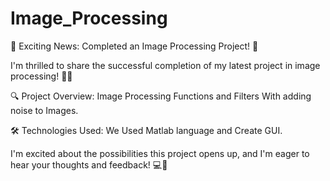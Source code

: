 # Image_Processing
🚀 Exciting News: Completed an Image Processing Project! 🌟

I'm thrilled to share the successful completion of my latest project in image processing! 📸✨

🔍 Project Overview:
Image Processing Functions and Filters With adding noise to Images.

🛠️ Technologies Used:
We Used Matlab language and Create GUI.


I'm excited about the possibilities this project opens up, and I'm eager to hear your thoughts and feedback! 💻🚀

